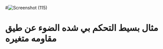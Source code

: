#![Screenshot (115)](https://github.com/MohamedHamedhh/IOT-Arduino-Control-me-tight-lED/assets/147872542/623cd69c-d349-4e8a-b28b-c7e7c92707df)

# مثال بسيط التحكم بي شده الضوء عن طيق مقاومه متغيره
